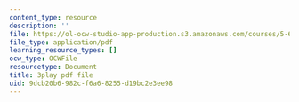 ```yaml
---
content_type: resource
description: ''
file: https://ol-ocw-studio-app-production.s3.amazonaws.com/courses/5-61-physical-chemistry-fall-2017/9dcb20b6982cf6a68255d19bc2e3ee98_iSqhxWjkq8.pdf
file_type: application/pdf
learning_resource_types: []
ocw_type: OCWFile
resourcetype: Document
title: 3play pdf file
uid: 9dcb20b6-982c-f6a6-8255-d19bc2e3ee98
---
```

